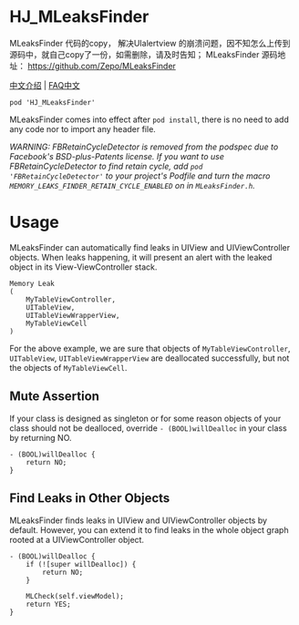 # HJ_MLeaksFinder
MLeaksFinder 代码的copy， 解决UIalertview  的崩溃问题，因不知怎么上传到源码中，就自己copy了一份，如需删除，请及时告知；
MLeaksFinder 源码地址： https://github.com/Zepo/MLeaksFinder


[中文介绍](http://wereadteam.github.io/2016/07/20/MLeaksFinder2/) | [FAQ中文](https://github.com/Zepo/MLeaksFinder/blob/master/FAQ-CN.md)

```
pod 'HJ_MLeaksFinder'
```
MLeaksFinder comes into effect after `pod install`, there is no need to add any code nor to import any header file.

*WARNING: FBRetainCycleDetector is removed from the podspec due to Facebook's BSD-plus-Patents license. If you want to use FBRetainCycleDetector to find retain cycle, add `pod 'FBRetainCycleDetector'` to your project's Podfile and turn the macro `MEMORY_LEAKS_FINDER_RETAIN_CYCLE_ENABLED` on in `MLeaksFinder.h`.*

# Usage
MLeaksFinder can automatically find leaks in UIView and UIViewController objects. When leaks happening, it will present an alert with the leaked object in its View-ViewController stack.
```
Memory Leak
(
    MyTableViewController,
    UITableView,
    UITableViewWrapperView,
    MyTableViewCell
)
```

For the above example, we are sure that objects of `MyTableViewController`, `UITableView`, `UITableViewWrapperView` are deallocated successfully, but not the objects of `MyTableViewCell`.

## Mute Assertion
If your class is designed as singleton or for some reason objects of your class should not be dealloced, override `- (BOOL)willDealloc` in your class by returning NO.
```objc
- (BOOL)willDealloc {
    return NO;
}
```

## Find Leaks in Other Objects
MLeaksFinder finds leaks in UIView and UIViewController objects by default. However, you can extend it to find leaks in the whole object graph rooted at a UIViewController object.
```objc
- (BOOL)willDealloc {
    if (![super willDealloc]) {
        return NO;
    }
    
    MLCheck(self.viewModel);
    return YES;
}
```
